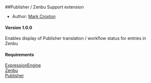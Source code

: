 ##Publisher / Zenbu Support extension

* Author: [Mark Croxton](http://hallmark-design.co.uk/)

#### Version 1.0.0

Enables display of Publisher translation / workflow status for entries in Zenbu


#### Requirements

[ExpressionEngine](http://ellislab.com/expressionengine)    
[Zenbu](http://devot-ee.com/add-ons/zenbu)      
[Publisher](http://devot-ee.com/add-ons/publisher)    




